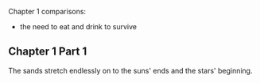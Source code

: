 
Chapter 1 comparisons:
- the need to eat and drink to survive
## Chapter 1 Part 1

The sands stretch endlessly on to the suns' ends and the stars' beginning. 